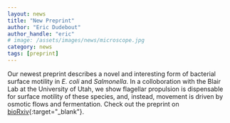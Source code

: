 ```yaml
---
layout: news
title: "New Preprint"
author: "Eric Dudebout"
author_handle: "eric"
# image: /assets/images/news/microscope.jpg
category: news
tags: [preprint]
---
```


Our newest preprint describes a novel and interesting form of bacterial surface motility in *E. coli* and *Salmonella*. In a colloboration with the Blair Lab at the University of Utah, we show flagellar propulsion is dispensable for surface motility of these species, and, instead, movement is driven by osmotic flows and fermentation. Check out the preprint on [bioRxiv](https://doi.org/10.1101/2024.08.21.609010){:target="_blank"}.
